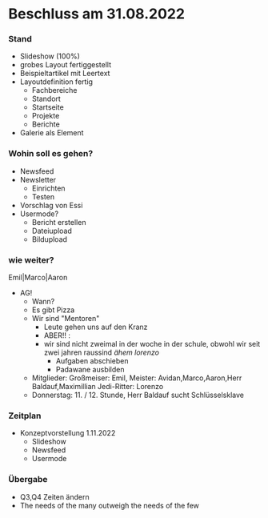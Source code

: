 # Beschluss am 31.08.2022

### Stand

* Slideshow (100%)
* grobes Layout fertiggestellt
* Beispieltartikel mit Leertext
* Layoutdefinition fertig
    * Fachbereiche
    * Standort
    * Startseite
    * Projekte 
    * Berichte
* Galerie als Element

### Wohin soll es gehen?

* Newsfeed
* Newsletter
    * Einrichten
    * Testen
* Vorschlag von Essi
* Usermode?
    * Bericht erstellen
    * Dateiupload
    * Bildupload

### wie weiter?

Emil|Marco|Aaron

* AG!
    * Wann?
    * Es gibt Pizza
    * Wir sind "Mentoren"
        * Leute gehen uns auf den Kranz
        * ABER!! :
        * wir sind nicht zweimal in der woche in der schule, obwohl wir seit zwei jahren raussind *ähem* *lorenzo*
            * Aufgaben abschieben
            * Padawane ausbilden
    * Mitglieder: Großmeiser: Emil, Meister: Avidan,Marco,Aaron,Herr Baldauf,Maximillian Jedi-Ritter: Lorenzo
    * Donnerstag: 11. / 12. Stunde, Herr Baldauf sucht Schlüsselsklave

### Zeitplan

* Konzeptvorstellung 1.11.2022
    * Slideshow
    * Newsfeed
    * Usermode

### Übergabe

* Q3,Q4 Zeiten ändern
* The needs of the many outweigh the needs of the few
